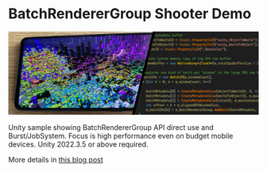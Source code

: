# BatchRendererGroup Shooter Demo

![My Image](img/brg_shooter_img.png)

Unity sample showing BatchRendererGroup API direct use and Burst/JobSystem. Focus is high performance even on budget mobile devices. Unity 2022.3.5 or above required.

More details in [this blog post](https://blog.unity.com/engine-platform/batchrenderergroup-sample-high-frame-rate-on-budget-devices)
